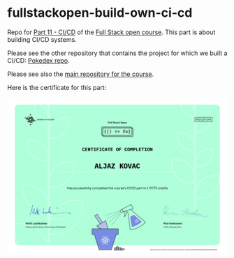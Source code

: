 # fullstackopen-build-own-ci-cd
Repo for [Part 11 - CI/CD](https://fullstackopen.com/en/part11) of the [Full Stack open course](https://fullstackopen.com/en/). This part is about building CI/CD systems.

Please see the other repository that contains the project for which we built a CI/CD: [Pokedex repo](https://github.com/alko5923/fullstackopen-part11-CI-CD-pokedex).

Please see also the [main repository for the course](https://github.com/aljazkovac/fullstackopen-part0-to-part9-react).

Here is the certificate for this part:

![Certificate - part 11 - CI/CD](https://github.com/aljazkovac/fullstackopen-part11-CI-CD-build-own-ci-cd/blob/main/certificate-fullstack-part11-cicd.png)


